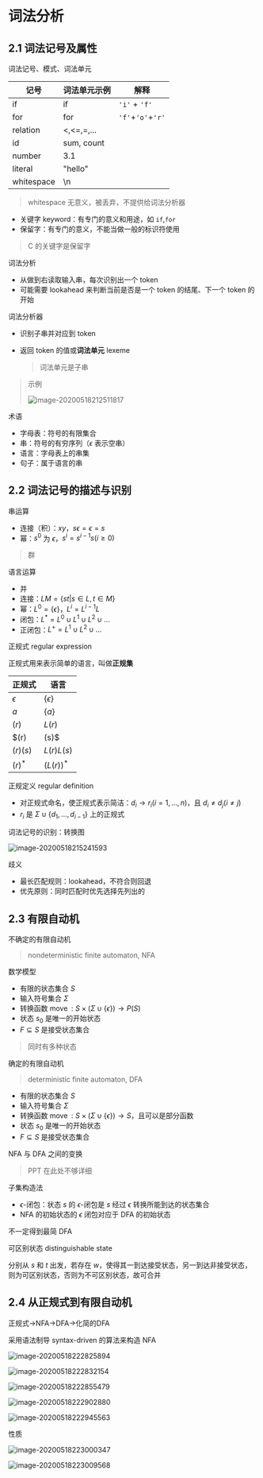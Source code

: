 # 词法分析

## 2.1 词法记号及属性

词法记号、模式、词法单元

|   记号   | 词法单元示例 | 解释 |
| ---- | ---- | ---- |
| if | if | `'i'` + `'f'` |
| for | for | `'f'`+`'o'`+`'r'` |
| relation | <,<=,=,... |      |
| id | sum, count |      |
| number | 3.1 |      |
| literal | "hello" |      |
| whitespace | \n |      |

> whitespace 无意义，被丢弃，不提供给词法分析器

- 关键字 keyword：有专门的意义和用途，如 `if`,`for` 
- 保留字：有专门的意义，不能当做一般的标识符使用

> C 的关键字是保留字

词法分析

- 从做到右读取输入串，每次识别出一个 token
- 可能需要 lookahead 来判断当前是否是一个 token 的结尾、下一个 token 的开始

词法分析器

- 识别子串并对应到 token

- 返回 token 的值或**词法单元** lexeme

  > 词法单元是子串

> 示例
>
> ![image-20200518212511817](assets/02_lex/image-20200518212511817.png)

术语

- 字母表：符号的有限集合
- 串：符号的有穷序列（$\epsilon$ 表示空串）
- 语言：字母表上的串集
- 句子：属于语言的串

## 2.2 词法记号的描述与识别

串运算

- 连接（积）：$xy$，$s\epsilon=\epsilon=s$ 
- 幂：$s^0$ 为 $\epsilon$，$s^i=s^{i-1}s(i\ge 0)$ 

> 群

语言运算

- 并
- 连接：$LM=\{st|s\in L, t\in M\}$ 
- 幂：$L^0=\{\epsilon\}$，$L^i=L^{i-1}L$ 
- 闭包：$L^*=L^0\cup L^1\cup L^2\cup \dots$ 
- 正闭包：$L^+=L^1\cup L^2\cup \dots$ 

正规式 regular expression

正规式用来表示简单的语言，叫做**正规集** 

| 正规式     | 语言            |
| ---------- | --------------- |
| $\epsilon$ | $\{\epsilon\}$  |
| $a$        | $\{a\}$         |
| $(r)$      | $L(r)$          |
| $(r)|(s)$  | $L(r)\cup L(s)$ |
| $(r)(s)$   | $L(r)L(s)$      |
| $(r)^*$    | $(L(r))^*$      |

正规定义 regular definition

- 对正规式命名，使正规式表示简洁：$d_i\to r_i(i=1,\dots,n)$，且 $d_i\neq d_j(i\neq j)$ 
- $r_i$ 是 $\Sigma\cup\{d_1,\dots,d_{i-1}\}$ 上的正规式

词法记号的识别：转换图

![image-20200518215241593](assets/02_lex/image-20200518215241593.png)

歧义

- 最长匹配规则：lookahead，不符合则回退
- 优先原则：同时匹配时优先选择先列出的

## 2.3 有限自动机

不确定的有限自动机

> nondeterministic finite automaton, NFA

数学模型

- 有限的状态集合 $S$ 
- 输入符号集合 $\Sigma$ 
- 转换函数 $\mathop{move}:S\times(\Sigma\cup\{\epsilon\})\to P(S)$ 
- 状态 $s_0$ 是唯一的开始状态
- $F\subseteq S$ 是接受状态集合

> 同时有多种状态

确定的有限自动机

> deterministic finite automaton, DFA

- 有限的状态集合 $S$ 
- 输入符号集合 $\Sigma$ 
- 转换函数 $\mathop{move}:S\times(\Sigma\cup\{\epsilon\})\to S$，且可以是部分函数
- 状态 $s_0$ 是唯一的开始状态
- $F\subseteq S$ 是接受状态集合

NFA 与 DFA 之间的变换

> PPT 在此处不够详细

子集构造法

- $\epsilon$-闭包：状态 $s$ 的 $\epsilon$-闭包是 $s$ 经过 $\epsilon$ 转换所能到达的状态集合
- NFA 的初始状态的 $\epsilon$ 闭包对应于 DFA 的初始状态

不一定得到最简 DFA

可区别状态 distinguishable state

分别从 $s$ 和 $t$ 出发，若存在 $w$，使得其一到达接受状态，另一到达非接受状态，则为可区别状态，否则为不可区别状态，故可合并

## 2.4 从正规式到有限自动机

正规式->NFA->DFA->化简的DFA

采用语法制导 syntax-driven 的算法来构造 NFA

![image-20200518222825894](assets/02_lex/image-20200518222825894.png)

![image-20200518222832154](assets/02_lex/image-20200518222832154.png)

![image-20200518222855479](assets/02_lex/image-20200518222855479.png)

![image-20200518222902880](assets/02_lex/image-20200518222902880.png)

![image-20200518222945563](assets/02_lex/image-20200518222945563.png)

性质

![image-20200518223000347](assets/02_lex/image-20200518223000347.png)

![image-20200518223009568](assets/02_lex/image-20200518223009568.png)

